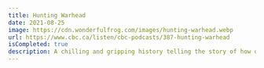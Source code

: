 ```yaml
---
title: Hunting Warhead
date: 2021-08-25
image: https://cdn.wonderfulfrog.com/images/hunting-warhead.webp
url: https://www.cbc.ca/listen/cbc-podcasts/387-hunting-warhead
isCompleted: true
description: A chilling and gripping history telling the story of how one of the largest networks of CSAM was taken down by tracking its biggest maintainer.
---
```

